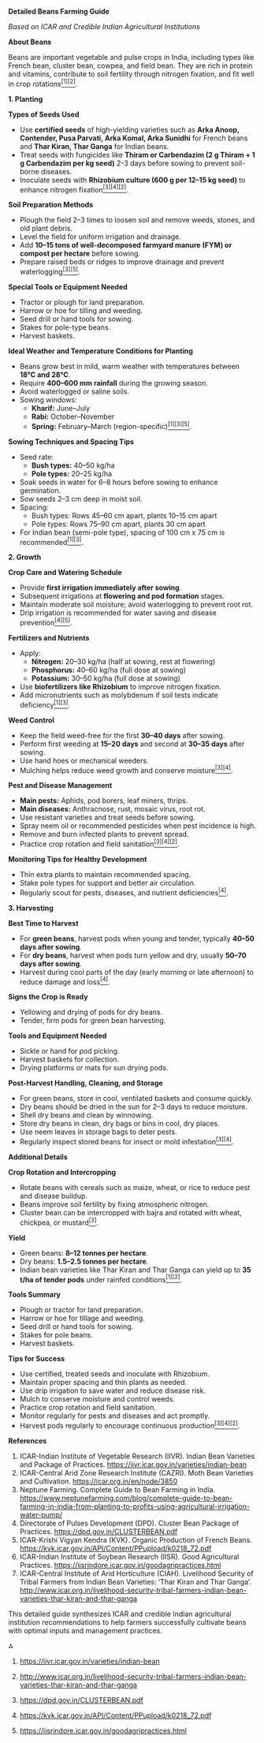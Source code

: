 **Detailed Beans Farming Guide**

_Based on ICAR and Credible Indian Agricultural Institutions_

**About Beans**

Beans are important vegetable and pulse crops in India, including types like French bean, cluster bean, cowpea, and field bean. They are rich in protein and vitamins, contribute to soil fertility through nitrogen fixation, and fit well in crop rotations[<sup>\[1\]</sup>](#fn1)[<sup>\[2\]</sup>](#fn2).

**1\. Planting**

**Types of Seeds Used**

- Use **certified seeds** of high-yielding varieties such as **Arka Anoop, Contender, Pusa Parvati, Arka Komal, Arka Sunidhi** for French beans and **Thar Kiran, Thar Ganga** for Indian beans.
- Treat seeds with fungicides like **Thiram or Carbendazim (2 g Thiram + 1 g Carbendazim per kg seed)** 2-3 days before sowing to prevent soil-borne diseases.
- Inoculate seeds with **Rhizobium culture (600 g per 12–15 kg seed)** to enhance nitrogen fixation[<sup>\[3\]</sup>](#fn3)[<sup>\[4\]</sup>](#fn4)[<sup>\[2\]</sup>](#fn2).

**Soil Preparation Methods**

- Plough the field 2–3 times to loosen soil and remove weeds, stones, and old plant debris.
- Level the field for uniform irrigation and drainage.
- Add **10–15 tons of well-decomposed farmyard manure (FYM) or compost per hectare** before sowing.
- Prepare raised beds or ridges to improve drainage and prevent waterlogging[<sup>\[3\]</sup>](#fn3)[<sup>\[5\]</sup>](#fn5).

**Special Tools or Equipment Needed**

- Tractor or plough for land preparation.
- Harrow or hoe for tilling and weeding.
- Seed drill or hand tools for sowing.
- Stakes for pole-type beans.
- Harvest baskets.

**Ideal Weather and Temperature Conditions for Planting**

- Beans grow best in mild, warm weather with temperatures between **18°C and 28°C**.
- Require **400–600 mm rainfall** during the growing season.
- Avoid waterlogged or saline soils.
- Sowing windows:
  - **Kharif:** June–July
  - **Rabi:** October–November
  - **Spring:** February–March (region-specific)[<sup>\[1\]</sup>](#fn1)[<sup>\[3\]</sup>](#fn3)[<sup>\[5\]</sup>](#fn5).

**Sowing Techniques and Spacing Tips**

- Seed rate:
  - **Bush types:** 40–50 kg/ha
  - **Pole types:** 20–25 kg/ha
- Soak seeds in water for 6–8 hours before sowing to enhance germination.
- Sow seeds 2–3 cm deep in moist soil.
- Spacing:
  - Bush types: Rows 45–60 cm apart, plants 10–15 cm apart
  - Pole types: Rows 75–90 cm apart, plants 30 cm apart
- For Indian bean (semi-pole type), spacing of 100 cm x 75 cm is recommended[<sup>\[1\]</sup>](#fn1)[<sup>\[3\]</sup>](#fn3).

**2\. Growth**

**Crop Care and Watering Schedule**

- Provide **first irrigation immediately after sowing**.
- Subsequent irrigations at **flowering and pod formation** stages.
- Maintain moderate soil moisture; avoid waterlogging to prevent root rot.
- Drip irrigation is recommended for water saving and disease prevention[<sup>\[4\]</sup>](#fn4)[<sup>\[5\]</sup>](#fn5).

**Fertilizers and Nutrients**

- Apply:
  - **Nitrogen:** 20–30 kg/ha (half at sowing, rest at flowering)
  - **Phosphorus:** 40–60 kg/ha (full dose at sowing)
  - **Potassium:** 30–50 kg/ha (full dose at sowing)
- Use **biofertilizers like Rhizobium** to improve nitrogen fixation.
- Add micronutrients such as molybdenum if soil tests indicate deficiency[<sup>\[1\]</sup>](#fn1)[<sup>\[3\]</sup>](#fn3).

**Weed Control**

- Keep the field weed-free for the first **30–40 days** after sowing.
- Perform first weeding at **15–20 days** and second at **30–35 days** after sowing.
- Use hand hoes or mechanical weeders.
- Mulching helps reduce weed growth and conserve moisture[<sup>\[3\]</sup>](#fn3)[<sup>\[4\]</sup>](#fn4).

**Pest and Disease Management**

- **Main pests:** Aphids, pod borers, leaf miners, thrips.
- **Main diseases:** Anthracnose, rust, mosaic virus, root rot.
- Use resistant varieties and treat seeds before sowing.
- Spray neem oil or recommended pesticides when pest incidence is high.
- Remove and burn infected plants to prevent spread.
- Practice crop rotation and field sanitation[<sup>\[3\]</sup>](#fn3)[<sup>\[4\]</sup>](#fn4)[<sup>\[2\]</sup>](#fn2).

**Monitoring Tips for Healthy Development**

- Thin extra plants to maintain recommended spacing.
- Stake pole types for support and better air circulation.
- Regularly scout for pests, diseases, and nutrient deficiencies[<sup>\[4\]</sup>](#fn4).

**3\. Harvesting**

**Best Time to Harvest**

- For **green beans**, harvest pods when young and tender, typically **40–50 days after sowing**.
- For **dry beans**, harvest when pods turn yellow and dry, usually **50–70 days after sowing**.
- Harvest during cool parts of the day (early morning or late afternoon) to reduce damage and loss[<sup>\[4\]</sup>](#fn4).

**Signs the Crop is Ready**

- Yellowing and drying of pods for dry beans.
- Tender, firm pods for green bean harvesting.

**Tools and Equipment Needed**

- Sickle or hand for pod picking.
- Harvest baskets for collection.
- Drying platforms or mats for sun drying pods.

**Post-Harvest Handling, Cleaning, and Storage**

- For green beans, store in cool, ventilated baskets and consume quickly.
- Dry beans should be dried in the sun for 2–3 days to reduce moisture.
- Shell dry beans and clean by winnowing.
- Store dry beans in clean, dry bags or bins in cool, dry places.
- Use neem leaves in storage bags to deter pests.
- Regularly inspect stored beans for insect or mold infestation[<sup>\[3\]</sup>](#fn3)[<sup>\[4\]</sup>](#fn4).

**Additional Details**

**Crop Rotation and Intercropping**

- Rotate beans with cereals such as maize, wheat, or rice to reduce pest and disease buildup.
- Beans improve soil fertility by fixing atmospheric nitrogen.
- Cluster bean can be intercropped with bajra and rotated with wheat, chickpea, or mustard[<sup>\[3\]</sup>](#fn3).

**Yield**

- Green beans: **8–12 tonnes per hectare**.
- Dry beans: **1.5–2.5 tonnes per hectare**.
- Indian bean varieties like Thar Kiran and Thar Ganga can yield up to **35 t/ha of tender pods** under rainfed conditions[<sup>\[1\]</sup>](#fn1)[<sup>\[2\]</sup>](#fn2).

**Tools Summary**

- Plough or tractor for land preparation.
- Harrow or hoe for tillage and weeding.
- Seed drill or hand tools for sowing.
- Stakes for pole beans.
- Harvest baskets.

**Tips for Success**

- Use certified, treated seeds and inoculate with Rhizobium.
- Maintain proper spacing and thin plants as needed.
- Use drip irrigation to save water and reduce disease risk.
- Mulch to conserve moisture and control weeds.
- Practice crop rotation and field sanitation.
- Monitor regularly for pests and diseases and act promptly.
- Harvest pods regularly to encourage continuous production[<sup>\[3\]</sup>](#fn3)[<sup>\[4\]</sup>](#fn4)[<sup>\[2\]</sup>](#fn2).

**References**

1. ICAR-Indian Institute of Vegetable Research (IIVR). Indian Bean Varieties and Package of Practices. <https://iivr.icar.gov.in/varieties/indian-bean>
2. ICAR-Central Arid Zone Research Institute (CAZRI). Moth Bean Varieties and Cultivation. <https://icar.org.in/en/node/3850>
3. Neptune Farming. Complete Guide to Bean Farming in India. <https://www.neptunefarming.com/blog/complete-guide-to-bean-farming-in-india-from-planting-to-profits-using-agricultural-irrigation-water-pump/>
4. Directorate of Pulses Development (DPD). Cluster Bean Package of Practices. <https://dpd.gov.in/CLUSTERBEAN.pdf>
5. ICAR-Krishi Vigyan Kendra (KVK). Organic Production of French Beans. <https://kvk.icar.gov.in/API/Content/PPupload/k0218_72.pdf>
6. ICAR-Indian Institute of Soybean Research (IISR). Good Agricultural Practices. <https://iisrindore.icar.gov.in/goodagripractices.html>
7. ICAR-Central Institute of Arid Horticulture (CIAH). Livelihood Security of Tribal Farmers from Indian Bean Varieties: ‘Thar Kiran and Thar Ganga’. <http://www.icar.org.in/livelihood-security-tribal-farmers-indian-bean-varieties-thar-kiran-and-thar-ganga>

This detailed guide synthesizes ICAR and credible Indian agricultural institution recommendations to help farmers successfully cultivate beans with optimal inputs and management practices.

⁂

1. <https://iivr.icar.gov.in/varieties/indian-bean>

1. <http://www.icar.org.in/livelihood-security-tribal-farmers-indian-bean-varieties-thar-kiran-and-thar-ganga>

1. <https://dpd.gov.in/CLUSTERBEAN.pdf>

1. <https://kvk.icar.gov.in/API/Content/PPupload/k0218_72.pdf>

1. <https://iisrindore.icar.gov.in/goodagripractices.html>